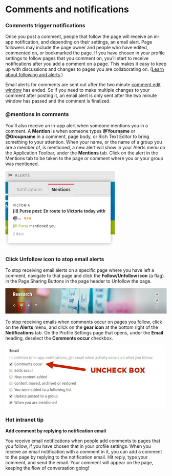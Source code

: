 # Comments and notifications

### Comments trigger notifications

Once you post a comment, people that follow the page will receive an in-app notification, and depending on their settings, an email alert. Page followers may include the page owner and people who have edited, commented on, or bookmarked the page. If you have chosen in your profile settings to follow pages that you comment on, you'll start to receive notifications after you add a comment on a page. This makes it easy to keep up with discussions and changes to pages you are collaborating on. \([Learn about following and alerts](../following-and-alerts/).\)  
  
Email alerts for comments are sent out after the two minute [comment edit window](edit-and-delete-comments.md) has ended. So if you need to make multiple changes to your comment after posting it, an email alert is only sent after the two minute window has passed and the comment is finalized.

### @mentions in comments

You'll also receive an in-app alert when someone mentions you in a comment. A **Mention** is when someone types **@Yourname** or **@Groupname** in a comment, page body, or Rich Text Editor to bring something to your attention. When your name, or the name of a group you are a member of, is mentioned, a new alert will show in your Alerts menu on the Application Toolbar, under the **Mentions** tab. Click on the alert in the Mentions tab to be taken to the page or comment where you or your group was mentioned.

![](../../../.gitbook/assets/2%20%2897%29.png)

### Click Unfollow icon to stop email alerts

To stop receiving email alerts on a specific page where you have left a comment, navigate to that page and click the **Follow/Unfollow icon** \(a flag\) in the Page Sharing Buttons in the page header to Unfollow the page.  


![](../../../.gitbook/assets/3%20%281%29.jpg)

To stop receiving emails when comments occur on pages you follow, click on the **Alerts** menu, and click on the **gear icon** at the bottom right of the **Notifications** tab. On the Profile Settings page that opens, under the **Email** heading, deselect the **Comments occur** checkbox.

![](../../../.gitbook/assets/4%20%2833%29.jpg)

### Hot intranet tip

**Add comment by replying to notification email**

You receive email notifications when people add comments to pages that you follow, if you have chosen that in your profile settings. When you receive an email notification with a comment in it, you can add a comment to the page by replying to the notification email. Hit reply, type your comment, and send the email. Your comment will appear on the page, keeping the flow of conversation going!

